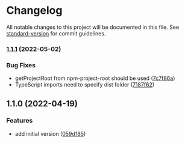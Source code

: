 # Changelog

All notable changes to this project will be documented in this file. See [standard-version](https://github.com/conventional-changelog/standard-version) for commit guidelines.

### [1.1.1](https://github.com/tom4u/package-json-worker/compare/v1.1.0...v1.1.1) (2022-05-02)


### Bug Fixes

* getProjectRoot from npm-project-root should be used ([7c7f86a](https://github.com/tom4u/package-json-worker/commit/7c7f86a3bb46dadcab3367b4c6e8c49bdea66f77))
* TypeScript imports need to specify dist folder ([7187f62](https://github.com/tom4u/package-json-worker/commit/7187f62a2792e3634d693afc7dcdbd013ab57a42))

## 1.1.0 (2022-04-19)


### Features

* add initial version ([059d185](https://github.com/tom4u/package-json-worker/commit/059d185ee6e033c6ba588fc06d3aa0370250e251))

